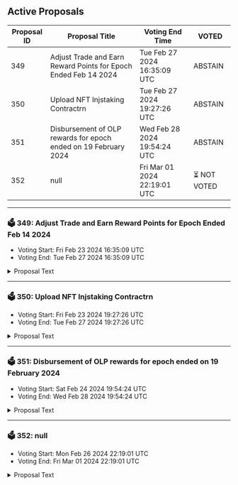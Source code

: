 ## Active Proposals

| Proposal ID | Proposal Title | Voting End Time | VOTED |
|-------------|----------------|-----------------|-------|
| 349 | Adjust Trade and Earn Reward Points for Epoch Ended Feb 14 2024 | Tue Feb 27 2024 16:35:09 UTC | ABSTAIN |
| 350 | Upload NFT Injstaking Contractrn | Tue Feb 27 2024 19:27:26 UTC | ABSTAIN |
| 351 | Disbursement of OLP rewards for epoch ended on 19 February 2024 | Wed Feb 28 2024 19:54:24 UTC | ABSTAIN |
| 352 | null | Fri Mar 01 2024 22:19:01 UTC | ⏳ NOT VOTED |

---

### 🗳 349: Adjust Trade and Earn Reward Points for Epoch Ended Feb 14 2024
- Voting Start: Fri Feb 23 2024 16:35:09 UTC
- Voting End: Tue Feb 27 2024 16:35:09 UTC

<details>
<summary>Proposal Text</summary>
 
This proposal, if passed, will adjust the Trade & Earn reward points for the epoch that ended on Feb 14, 2024.nnThe reward points for the following addresses will be adjusted to zero:ninj1jlqe93ep0lvq46cfr5zwt4lpejtmeh75hed7j6ninj1juwjcjk9az47cgc40npz2sz82md994gkpgdasrninj130vm0md8dpm6xe3mt6x0q5d2eg56jh7xaawkgtninj1kraelmfp05c3cvzfk5eqhsjehhcsnwhngcrmfrninj1jd6w5fpufg6vuaulkyyjnstlz5ljl0necmhkfpnnThe community has presented evidence that these addresses have unfairly received Trade & Earn rewards through malicious behavior.nn*Disclosure: I am a team member at Injective Labs*
</details>

---

### 🗳 350: Upload NFT Injstaking Contractrn
- Voting Start: Fri Feb 23 2024 19:27:26 UTC
- Voting End: Tue Feb 27 2024 19:27:26 UTC

<details>
<summary>Proposal Text</summary>
 
This proposal intends to upload the NFT Injstaking Contract for use by NFT Injstaking. It is created for the NFT Injstaking platform and will be available to use for any NFT projects on the Injective blockchain.rnMore details & Forum here: https://gov.injective.network/discussion/15418-upload-nft-injstaking-contract
</details>

---

### 🗳 351: Disbursement of OLP rewards for epoch ended on 19 February 2024
- Voting Start: Sat Feb 24 2024 19:54:24 UTC
- Voting End: Wed Feb 28 2024 19:54:24 UTC

<details>
<summary>Proposal Text</summary>
 
If passed, this proposal confirms the final Open Liquidity Program market maker performance of epoch 29 as well as the distribution of 48812.179 INJ tokens, of which 28812.196 INJ are the OLP vested amount from epoch 26, and 19999.983 INJ are 50% of the OLP rewards allocated to epoch 29. The remaining OLP rewards of epoch 29 will be disbursed along with the rewards disbursement of epoch 32. The recipient must still be an active participant of the program in order to receive future disbursements. For a further breakdown of rewards refer to the IPFS link: https://cloudflare-ipfs.com/ipfs/QmTSbdmvUjcnxaPHzHic6dfKX9aaLqqrfzwtcahYmqNtVf
</details>

---

### 🗳 352: null
- Voting Start: Mon Feb 26 2024 22:19:01 UTC
- Voting End: Fri Mar 01 2024 22:19:01 UTC

<details>
<summary>Proposal Text</summary>
 
null
</details>
